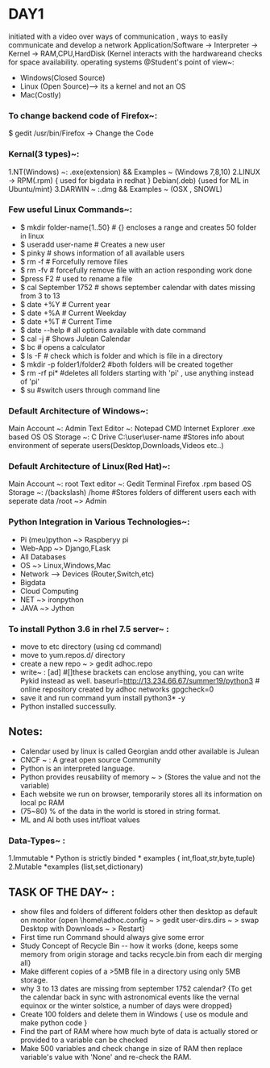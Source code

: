 # DAY1
initiated with a video over ways of communication , ways to easily communicate and develop a network
Application/Software -> Interpreter -> Kernel -> RAM,CPU,HardDisk
(Kernel interacts with the hardwareand checks for space availability.
operating systems @Student's point of view~: 
* Windows(Closed Source)
* Linux (Open Source)--> its a kernel and not an OS
* Mac(Costly)

### To change backend code of Firefox~:
  $ gedit /usr/bin/Firefox -> Change the Code
  
### Kernal(3 types)~:
  1.NT(Windows) ~:  .exe(extension) && Examples ~ (Windows 7,8,10)
  2.LINUX -> RPM(.rpm) { used for bigdata in redhat }
             Debian(.deb) {used for ML in Ubuntu/mint}
  3.DARWIN ~ :.dmg && Examples ~ (OSX , SNOWL)
  
### Few useful Linux Commands~:
* $ mkdir folder-name{1..50}        # {} encloses a range and creates 50 folder in linux
* $ useradd user-name               # Creates a new user
* $ pinky                           # shows information of all available users
* $ rm -f                           # Forcefully remove files 
* $ rm -fv                          # forcefully remove file with an action responding work done
* $press F2                          # used to rename a file
* $ cal September 1752              # shows september calendar with dates missing from 3 to 13
* $ date +%Y                        # Current year
* $ date +%A                        # Current Weekday
* $ date +%T                        # Current Time
* $ date --help                     # all options available with date command
* $ cal -j                          # Shows Julean Calendar 
* $ bc                              # opens a calculator
* $ ls -F                           # check which is folder and which is file in a directory
* $ mkdir -p folder1/folder2        #both folders will be created together
* $ rm -rf pi*                      #deletes all folders starting with 'pi' , use anything instead of 'pi'
* $ su                              #switch users through command line

### Default Architecture of Windows~:
  Main Account ~: Admin
  Text Editor ~: Notepad
  CMD
  Internet Explorer
  .exe based OS
  OS Storage ~: C Drive
  C:\user\user-name         #Stores info about environment of seperate users(Desktop,Downloads,Videos etc..)
  
### Default Architecture of Linux(Red Hat)~:
  Main Account ~: root
  Text editor ~: Gedit
  Terminal
  Firefox
  .rpm based
  OS Storage ~: /(backslash)
  /home                     #Stores folders of different users each with seperate data
  /root  ~> Admin

### Python Integration in Various Technologies~:
  * Pi (meu)python ~> Raspberyy pi
  * Web-App ~> Django,FLask
  * All Databases
  * OS ~> Linux,Windows,Mac
  * Network --> Devices (Router,Switch,etc)
  * Bigdata
  * Cloud Computing
  * NET ~> ironpython
  *  JAVA ~> Jython
  
### To install Python 3.6 in rhel 7.5 server~ :
  * move to etc directory (using cd command)
  * move to yum.repos.d/ directory
  * create a new repo ~ > gedit adhoc.repo
  *  write~ :
    [ad]                                              #[]these brackets can enclose anything, you can write Pykid instead as well.
    baseurl=http://13.234.66.67/summer19/python3      # online repository created by adhoc networks
    gpgcheck=0
  * save it and run command
    yum install python3* -y
  * Python installed successully.
  
  
## Notes:
  * Calendar used by linux is called Georgian andd other available is Julean
  * CNCF ~ : A great open source Community
  * Python is an interpreted language.
  * Python provides reusability of memory ~ > (Stores the value and not the variable)
  * Each website we run on browser, temporarily stores all its information on local pc RAM
  *  (75~80) % of the data in the world is stored in string format.
  *  ML and  AI both uses int/float values
  
### Data-Types~ :
  1.Immutable
      * Python is strictly binded
      * examples ( int,float,str,byte,tuple)
  2.Mutable
      *examples (list,set,dictionary)
      
## TASK OF THE DAY~ :
  * show files and folders of different folders other then desktop as default on monitor
    {open \home\adhoc\.config ~ > gedit user-dirs.dirs ~ > swap Desktop with Downloads ~ > Restart}
  * First time run Command should always give some error
  * Study Concept of Recycle Bin -- how it works
    {done, keeps some memory from origin storage and tacks recycle.bin from each dir merging all}
  *  Make different copies of a >5MB file in a directory using only 5MB storage.
  *  why 3 to 13 dates are missing from september 1752 calendar?
    {To get the calendar back in sync with astronomical events like the vernal equinox or the winter solstice, 
    a number of days were dropped}
  *  Create 100 folders and delete them in Windows
    { use os module and make python code }
  *  Find the part of RAM where how much byte of data is actually stored or provided to a variable can be checked
  *  Make 500 variables and check change in size of RAM then replace variable's value with 'None' and re-check the RAM.
  
